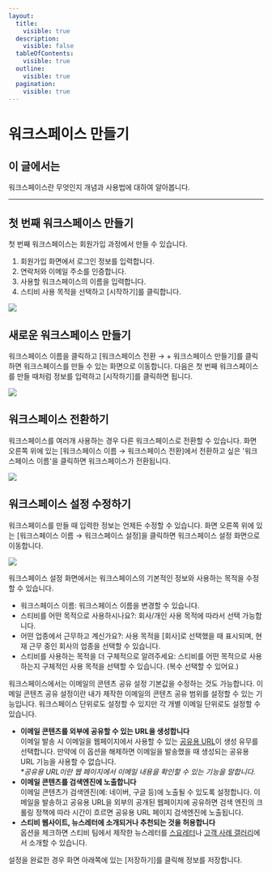 ```yaml
---
layout:
  title:
    visible: true
  description:
    visible: false
  tableOfContents:
    visible: true
  outline:
    visible: true
  pagination:
    visible: true
---
```


# 워크스페이스 만들기

## 이 글에서는 <a href="#h_01hnhsz7qm3fcpzz6qh2eyxnpk" id="h_01hnhsz7qm3fcpzz6qh2eyxnpk"></a>

워크스페이스란 무엇인지 개념과 사용법에 대하여 알아봅니다.

***

## 첫 번째 워크스페이스 만들기

첫 번째 워크스페이스는 회원가입 과정에서 만들 수 있습니다.&#x20;

1. 회원가입 화면에서 로그인 정보를 입력합니다.
2. 연락처와 이메일 주소를 인증합니다.
3. 사용할 워크스페이스의 이름을 입력합니다.
4. 스티비 사용 목적을 선택하고 \[시작하기]를 클릭합니다.

![](https://help.stibee.com/hc/article\_attachments/6462612191759)

## 새로운 워크스페이스 만들기

워크스페이스 이름을 클릭하고 \[워크스페이스 전환 → + 워크스페이스 만들기]를 클릭하면 워크스페이스를 만들 수 있는 화면으로 이동합니다. 다음은 첫 번째 워크스페이스를 만들 때처럼 정보를 입력하고 \[시작하기]를 클릭하면 됩니다.

![](https://help.stibee.com/hc/article\_attachments/6462640309903)

## 워크스페이스 전환하기 <a href="#h_01gt1ey5v6dzsz8hzn3arnvz2v" id="h_01gt1ey5v6dzsz8hzn3arnvz2v"></a>

워크스페이스를 여러개 사용하는 경우 다른 워크스페이스로 전환할 수 있습니다. 화면 오른쪽 위에 있는 \[워크스페이스 이름 → 워크스페이스 전환]에서 전환하고 싶은 '워크스페이스 이름'을 클릭하면 워크스페이스가 전환됩니다.

![](https://help.stibee.com/hc/article\_attachments/6459689526031)

## 워크스페이스 설정 수정하기 <a href="#h_01gt1ey9zh79b8atre5nwdkawn" id="h_01gt1ey9zh79b8atre5nwdkawn"></a>

워크스페이스를 만들 때 입력한 정보는 언제든 수정할 수 있습니다. 화면 오른쪽 위에 있는 \[워크스페이스 이름 → 워크스페이스 설정]을 클릭하면 워크스페이스 설정 화면으로 이동합니다.

![](https://help.stibee.com/hc/article\_attachments/6462613433359)

&#x20;워크스페이스 설정 화면에서는 워크스페이스의 기본적인 정보와 사용하는 목적을 수정할 수 있습니다.

* 워크스페이스 이름: 워크스페이스 이름을 변경할 수 있습니다.
* 스티비를 어떤 목적으로 사용하시나요?: 회사/개인 사용 목적에 따라서 선택 가능합니다.
* 어떤 업종에서 근무하고 계신가요?: 사용 목적을 \[회사]로 선택했을 때 표시되며, 현재 근무 중인 회사의 업종을 선택할 수 있습니다.
* 스티비를 사용하는 목적을 더 구체적으로 알려주세요: 스티비를 어떤 목적으로 사용하는지 구체적인 사용 목적을 선택할 수 있습니다. (복수 선택할 수 있어요.)

워크스페이스에서는 이메일의 콘텐츠 공유 설정 기본값을 수정하는 것도 가능합니다. 이메일 콘텐츠 공유 설정이란 내가 제작한 이메일의 콘텐츠 공유 범위를 설정할 수 있는 기능입니다. 워크스페이스 단위로도 설정할 수 있지만 각 개별 이메일 단위로도 설정할 수 있습니다.

* **이메일 콘텐츠를 외부에 공유할 수 있는 URL을 생성합니다**\
  이메일 발송 시 이메일을 웹페이지에서 사용할 수 있는 [공유용 URL](https://help.stibee.com/hc/ko/articles/4756568756879)이 생성 유무를 선택합니다. 만약에 이 옵션을 해제하면 이메일을 발송했을 때 생성되는 공유용 URL 기능을 사용할 수 없습니다.\
  _\*공유용 URL이란 웹 페이지에서 이메일 내용을 확인할 수 있는 기능을 말합니다._
* **이메일 콘텐츠를 검색엔진에 노출합니다**\
  이메일 콘텐츠가 검색엔진(예: 네이버, 구글 등)에 노출될 수 있도록 설정합니다. 이메일을 발송하고 공유용 URL을 외부의 공개된 웹페이지에 공유하면 검색 엔진의 크롤링 정책에 따라 시간이 흐르면 공유용 URL 페이지 검색엔진에 노출됩니다.
* **스티비 웹사이트, 뉴스레터에 소개되거나 추천되는 것을 허용합니다**\
  옵션을 체크하면 스티비 팀에서 제작한 뉴스레터를 [스요레터](https://syoletter.stibee.com/)나 [고객 사례 갤러리](https://gallery.stibee.com/)에서 소개할 수 있습니다.&#x20;

설정을 완료한 경우 화면 아래쪽에 있는 \[저장하기]를 클릭해 정보를 저장합니다.
